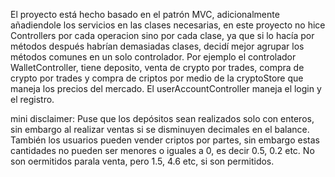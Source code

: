 El proyecto está hecho basado en el patrón MVC, adicionalmente añadiendole los servicios en las clases necesarias, en este proyecto no hice
Controllers por cada operacion sino por cada clase, ya que si lo hacía por métodos después habrían demasiadas clases, decidí mejor agrupar los métodos 
comunes en un solo controlador. Por ejemplo el controlador WalletController, tiene deposito, venta de crypto por trades, compra de crypto por trades y compra 
de criptos por medio de la cryptoStore que maneja los precios del mercado. 
El userAccountController maneja el login y el registro.

mini disclaimer: Puse que los depósitos sean realizados solo con enteros, sin embargo al realizar ventas si se disminuyen decimales en el balance.
También los usuarios pueden vender criptos por partes, sin embargo estas cantidades no pueden ser menores o iguales a 0, es decir 0.5, 0.2 etc. No
son oermitidos parala venta, pero 1.5, 4.6 etc, si son permitidos.
